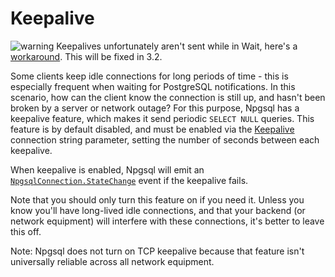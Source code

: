 # Keepalive

![warning](/img/warning.png) Keepalives unfortunately aren't sent while in Wait, here's a [workaround](https://github.com/npgsql/npgsql/issues/1214#issuecomment-235828359). This will be fixed in 3.2.

Some clients keep idle connections for long periods of time - this is especially frequent when waiting for PostgreSQL notifications.
In this scenario, how can the client know the connection is still up, and hasn't been broken by a server or network outage?
For this purpose, Npgsql has a keepalive feature, which makes it send periodic `SELECT NULL` queries.
This feature is by default disabled, and must be enabled via the
[Keepalive](connection-string-parameters.md#timeouts-and-keepalive) connection string parameter, setting the number of seconds between each keepalive.

When keepalive is enabled, Npgsql will emit an
[`NpgsqlConnection.StateChange`](https://msdn.microsoft.com/en-us/library/system.data.common.dbconnection.statechange(v=vs.110).aspx)
event if the keepalive fails.

Note that you should only turn this feature on if you need it. Unless you know you'll have long-lived idle connections, and that your
backend (or network equipment) will interfere with these connections, it's better to leave this off.

Note: Npgsql does not turn on TCP keepalive because that feature isn't universally reliable across all network
equipment.


